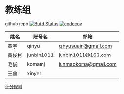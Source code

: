 
# 教练组

github repo
[![Build Status](https://travis-ci.org/CAC-0pp0/CACOreo.svg?branch=master)](https://travis-ci.org/CAC-0pp0/CACOreo)
[![codecov](https://codecov.io/gh/CAC-0pp0/CACOreo/branch/master/graph/badge.svg)](https://codecov.io/gh/CAC-0pp0/CACOreo)

|姓名|账号名|邮箱|
|--|--|--|
|覃宇|qinyu|qinyusuain@gmail.com|
|黄俊彬|junbin1011|junbin1011@163.com|
|毛俊|komamj|junmaokoma@gmail.com|
|王鑫|xinyer||

[计分规则](scoring-rules.md)

